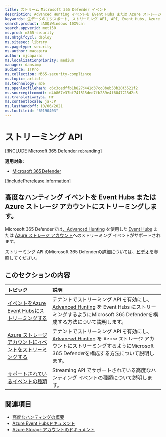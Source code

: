 ```yaml
---
title: ストリーム Microsoft 365 Defender イベント
description: Advanced Hunting イベントを Event Hubs または Azure ストレージ アカウントにストリーミングするようにMicrosoft 365 Defenderを構成する方法について説明します
keywords: 生データのエクスポート, ストリーミング API, API, Event Hubs, Azure Storage, ストレージ アカウント, Advanced Hunting, 生データ共有
search.product: eADQiWindows 10XVcnh
search.appverid: met150
ms.prod: m365-security
ms.mktglfcycl: deploy
ms.sitesec: library
ms.pagetype: security
ms.author: macapara
author: mjcaparas
ms.localizationpriority: medium
manager: dansimp
audience: ITPro
ms.collection: M365-security-compliance
ms.topic: article
ms.technology: mde
ms.openlocfilehash: c6c3cedffb1b827d441d37cc8beb53b20f3521f2
ms.sourcegitcommit: d4b867e37bf741528ded7fb289e4f6847228d2c5
ms.translationtype: MT
ms.contentlocale: ja-JP
ms.lasthandoff: 10/06/2021
ms.locfileid: "60190403"
---
```

# <a name="streaming-api"></a>ストリーミング API

[!INCLUDE [Microsoft 365 Defender rebranding](../../includes/microsoft-defender.md)]

**適用対象:**
- [Microsoft 365 Defender](https://go.microsoft.com/fwlink/?linkid=2118804)

[!include[Prerelease information](../../includes/prerelease.md)]

## <a name="stream-advanced-hunting-events-to-event-hubs-andor-azure-storage-account"></a>高度なハンティング イベントを Event Hubs または Azure ストレージ アカウントにストリーミングします。

Microsoft 365 Defenderでは[、Advanced Hunting](../defender/advanced-hunting-overview.md) を使用した [Event Hubs](/azure/event-hubs/) または [Azure ストレージ アカウント](/azure/event-hubs/)へのストリーミング イベントがサポートされます。

ストリーミング API のMicrosoft 365 Defenderの詳細については、[ビデオ](https://www.microsoft.com/en-us/videoplayer/embed/RE4r4ga)を参照してください。

## <a name="in-this-section"></a>このセクションの内容

トピック | 説明
:---|:---
[イベントをAzure Event Hubsにストリーミングする](streaming-api-event-hub.md)| テナントでストリーミング API を有効にし、[Advanced Hunting](../defender/advanced-hunting-overview.md) を Event Hubs にストリーミングするようにMicrosoft 365 Defenderを構成する方法について説明します。
[Azure ストレージ アカウントにイベントをストリーミングする](streaming-api-storage.md)| テナントでストリーミング API を有効にし、[Advanced Hunting](advanced-hunting-overview.md) を Azure ストレージ アカウントにストリーミングするようにMicrosoft 365 Defenderを構成する方法について説明します。
[サポートされているイベントの種類](supported-event-types.md) | Streaming API でサポートされている高度なハンティング イベントの種類について説明します。


## <a name="related-topics"></a>関連項目
- [高度なハンティングの概要](../defender/advanced-hunting-overview.md)
- [Azure Event Hubsドキュメント](/azure/event-hubs/)
- [Azure Storage アカウントのドキュメント](/azure/storage/common/storage-account-overview)
